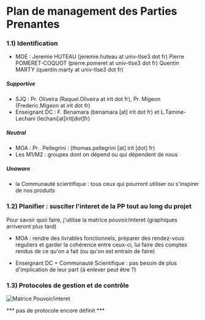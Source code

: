 # Plan de management des Parties Prenantes

### 1.1) Identification

- MOE : Jeremie HUTEAU (jeremie.huteau at univ-tlse3 dot fr)
Pierre POMERET-COQUOT (pierre.pomeret at univ-tlse3 dot fr)
Quentin MARTY (quentin.marty at univ-tlse3 dot fr)

##### Supportive
- SJQ : Pr. Oliveira (Raquel.Oliveira at irit dot fr), Pr. Migeon (Frederic.Migeon at irit dot fr)
- Enseignant DC : F. Benamara (benamara [at] irit dot fr) et L.Tamine-Lechani (lechani[at]irit[dot]fr)

##### Neutral
- MOA : Pr . Pellegrini : (thomas.pellegrini [at] irit [dot] fr)
- Les M1/M2 : groupes dont on dépend ou qui dépendent de nous

##### Unaware
- la Communauté scientifique : tous ceux qui pourront utiliser ou s'inspirer de nos produits


### 1.2) Planifier : susciter l'interet de la PP tout au long du projet

Pour savoir quoi faire, j'utilise la matrice pouvoir/interet (graphiques arriveront plus tard)

- MOA : rendre des livrables fonctionnels, préparer des rendez-vous réguliers et garder 
la cohérence entre ceux-ci, lui faire des comptes rendus de ce qu'on a fait (ou qu'on est entrain de faire)

- Enseignant DC + Communauté Scientifique : pas besoin de plus d'implication de leur part {à enlever peut être ?}

### 1.3) Protocoles de gestion et de contrôle

![Matrice Pouvoir/interet](https://zupimages.net/up/19/05/zxtd.png)  

*** pas de protocole encore définit ***
